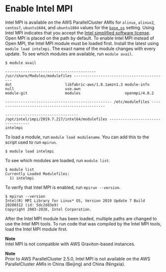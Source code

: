 # Enable Intel MPI<a name="intelmpi"></a>

Intel MPI is available on the AWS ParallelCluster AMIs for `alinux`, `alinux2`, `centos7`, `ubuntu1604`, and `ubuntu1804` values for the [`base_os`](cluster-definition.md#base-os) setting\. Using Intel MPI indicates that you accept the [Intel simplified software license](https://software.intel.com/en-us/license/intel-simplified-software-license)\. Open MPI is placed on the path by default\. To enable Intel MPI instead of Open MPI, the Intel MPI module must be loaded first\. Install the latest using `module load intelmpi`\. The exact name of the module changes with every update\. To see which modules are available, run `module avail`\.

```
$ module avail

----------------------------------------- /usr/share/Modules/modulefiles ------------------------------------------
dot                        libfabric-aws/1.8.1amzn1.3 module-info                null                       use.own
module-git                 modules                    openmpi/4.0.2

------------------------------------------------ /etc/modulefiles -------------------------------------------------

--------------------------------- /opt/intel/impi/2019.7.217/intel64/modulefiles ----------------------------------
intelmpi
```

To load a module, run `module load modulename`\. You can add this to the script used to run `mpirun`\.

```
$ module load intelmpi
```

To see which modules are loaded, run `module list`\.

```
$ module list
Currently Loaded Modulefiles:
  1) intelmpi
```

To verify that Intel MPI is enabled, run `mpirun --version`\.

```
$ mpirun --version
Intel(R) MPI Library for Linux* OS, Version 2019 Update 7 Build 20200312 (id: 5dc2dd3e9)
Copyright 2003-2020, Intel Corporation.
```

After the Intel MPI module has been loaded, multiple paths are changed to use the Intel MPI tools\. To run code that was compiled by the Intel MPI tools, load the Intel MPI module first\.

**Note**  
Intel MPI is not compatible with AWS Graviton\-based instances\.

**Note**  
Prior to AWS ParallelCluster 2\.5\.0, Intel MPI is not available on the AWS ParallelCluster AMIs in China \(Beijing\) and China \(Ningxia\)\.